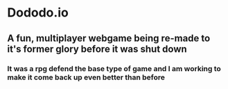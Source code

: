 # Dododo.io
## A fun, multiplayer webgame being re-made to it's former glory before it was shut down

### It was a rpg defend the base type of game and I am working to make it come back up even better than before
